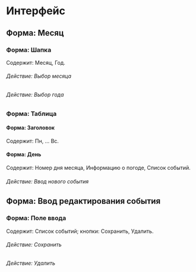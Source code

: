 # Интерфейс

## Форма: Месяц

### Форма: Шапка
Содержит: Месяц, Год.
###### Действие: Выбор месяца
###### Действие: Выбор года

### Форма: Таблица
#### Форма: Заголовок
Содержит: Пн, ... Вс.
#### Форма: День
Содержит: Номер дня месяца, Информацию о погоде, Список событий. 

###### Действие: Ввод нового события

## Форма: Ввод редактирования события
### Форма: Поле ввода
Содержит: Список событий; кнопки: Сохранить, Удалить.
###### Действие: Сохранить
###### Действие: Удалить



